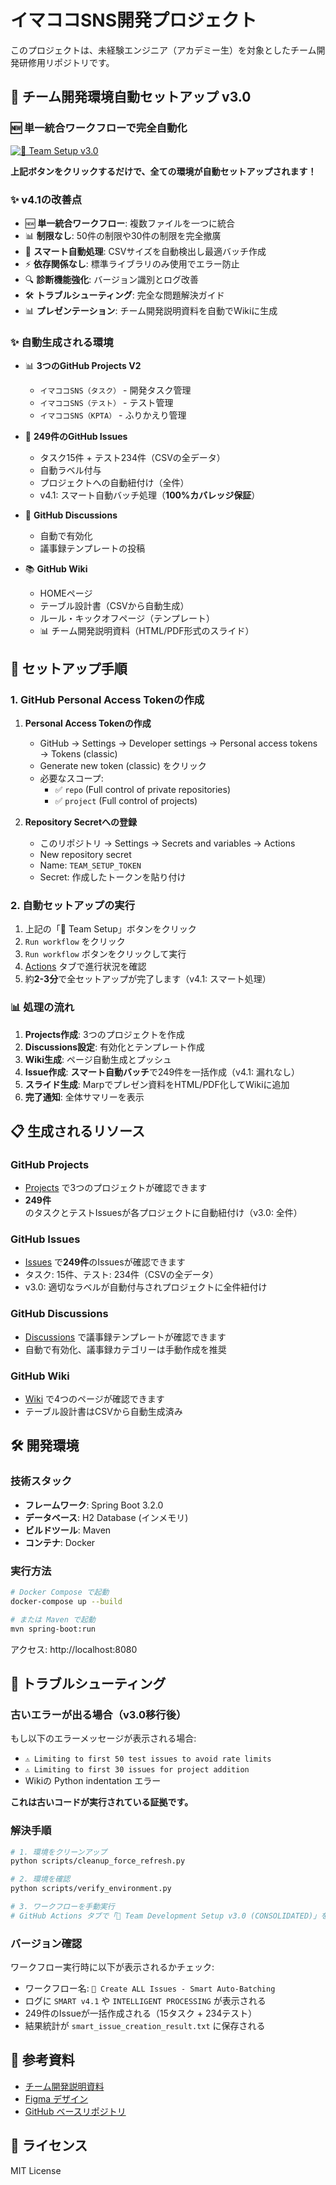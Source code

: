 # イマココSNS開発プロジェクト

このプロジェクトは、未経験エンジニア（アカデミー生）を対象としたチーム開発研修用リポジトリです。

## 🚀 チーム開発環境自動セットアップ v3.0

### 🆕 単一統合ワークフローで完全自動化

[![🚀 Team Setup v3.0](https://img.shields.io/badge/🚀_Team_Setup_v3.0-Click_to_Start-success?style=for-the-badge&logo=github)](../../actions/workflows/team-setup.yml)

**上記ボタンをクリックするだけで、全ての環境が自動セットアップされます！**


### ✨ v4.1の改善点
- 🆕 **単一統合ワークフロー**: 複数ファイルを一つに統合
- 📊 **制限なし**: 50件の制限や30件の制限を完全撤廣
- 🧠 **スマート自動処理**: CSVサイズを自動検出し最適バッチ作成
- ⚡ **依存関係なし**: 標準ライブラリのみ使用でエラー防止
- 🔍 **診断機能強化**: バージョン識別とログ改善
- 🛠️ **トラブルシューティング**: 完全な問題解決ガイド
- 📊 **プレゼンテーション**: チーム開発説明資料を自動でWikiに生成

### ✨ 自動生成される環境

- 📊 **3つのGitHub Projects V2**
  - `イマココSNS（タスク）` - 開発タスク管理
  - `イマココSNS（テスト）` - テスト管理
  - `イマココSNS（KPTA）` - ふりかえり管理
  
- 🎯 **249件のGitHub Issues**
  - タスク15件 + テスト234件（CSVの全データ）
  - 自動ラベル付与
  - プロジェクトへの自動紐付け（全件）
  - v4.1: スマート自動バッチ処理（**100%カバレッジ保証**）
  
- 💬 **GitHub Discussions**
  - 自動で有効化
  - 議事録テンプレートの投稿
  
- 📚 **GitHub Wiki**
  - HOMEページ
  - テーブル設計書（CSVから自動生成）
  - ルール・キックオフページ（テンプレート）
  - 📊 チーム開発説明資料（HTML/PDF形式のスライド）

## 🔑 セットアップ手順

### 1. GitHub Personal Access Tokenの作成

1. **Personal Access Tokenの作成**
   - GitHub → Settings → Developer settings → Personal access tokens → Tokens (classic)
   - Generate new token (classic) をクリック
   - 必要なスコープ:
     - ✅ `repo` (Full control of private repositories)
     - ✅ `project` (Full control of projects)

2. **Repository Secretへの登録**
   - このリポジトリ → Settings → Secrets and variables → Actions
   - New repository secret
   - Name: `TEAM_SETUP_TOKEN`
   - Secret: 作成したトークンを貼り付け

### 2. 自動セットアップの実行

1. 上記の「🚀 Team Setup」ボタンをクリック
2. `Run workflow` をクリック  
3. `Run workflow` ボタンをクリックして実行
4. [Actions](../../actions) タブで進行状況を確認
5. 約**2-3分**で全セットアップが完了します（v4.1: スマート処理）

### 📊 処理の流れ

1. **Projects作成**: 3つのプロジェクトを作成
2. **Discussions設定**: 有効化とテンプレート作成
3. **Wiki生成**: ページ自動生成とプッシュ
4. **Issue作成**: **スマート自動バッチ**で249件を一括作成（v4.1: 漏れなし）
5. **スライド生成**: Marpでプレゼン資料をHTML/PDF化してWikiに追加
6. **完了通知**: 全体サマリーを表示

## 📋 生成されるリソース

### GitHub Projects
- [Projects](../../projects) で3つのプロジェクトが確認できます
- **249件**のタスクとテストIssuesが各プロジェクトに自動紐付け（v3.0: 全件）

### GitHub Issues  
- [Issues](../../issues) で**249件**のIssuesが確認できます
- タスク: 15件、テスト: 234件（CSVの全データ）
- v3.0: 適切なラベルが自動付与されプロジェクトに全件紐付け

### GitHub Discussions
- [Discussions](../../discussions) で議事録テンプレートが確認できます
- 自動で有効化、議事録カテゴリーは手動作成を推奨

### GitHub Wiki
- [Wiki](../../wiki) で4つのページが確認できます
- テーブル設計書はCSVから自動生成済み

## 🛠️ 開発環境

### 技術スタック

- **フレームワーク**: Spring Boot 3.2.0
- **データベース**: H2 Database (インメモリ)
- **ビルドツール**: Maven
- **コンテナ**: Docker

### 実行方法

```bash
# Docker Compose で起動
docker-compose up --build

# または Maven で起動
mvn spring-boot:run
```

アクセス: http://localhost:8080

## 🔧 トラブルシューティング

### 古いエラーが出る場合（v3.0移行後）
もし以下のエラーメッセージが表示される場合:
- `⚠️ Limiting to first 50 test issues to avoid rate limits`
- `⚠️ Limiting to first 30 issues for project addition`
- Wikiの Python indentation エラー

**これは古いコードが実行されている証拠です。**

### 解決手順
```bash
# 1. 環境をクリーンアップ
python scripts/cleanup_force_refresh.py

# 2. 環境を確認
python scripts/verify_environment.py

# 3. ワークフローを手動実行
# GitHub Actions タブで「🚀 Team Development Setup v3.0 (CONSOLIDATED)」を実行
```

### バージョン確認
ワークフロー実行時に以下が表示されるかチェック:
- ワークフロー名: `🧠 Create ALL Issues - Smart Auto-Batching`
- ログに `SMART v4.1` や `INTELLIGENT PROCESSING` が表示される
- 249件のIssueが一括作成される（15タスク + 234テスト）
- 結果統計が `smart_issue_creation_result.txt` に保存される

## 📝 参考資料

- [チーム開発説明資料](https://docs.google.com/presentation/d/1XO9Ru_5e85g63vwidmGGKmOZdUMKjqPG/edit?slide=id.p1#slide=id.p1)
- [Figma デザイン](https://www.figma.com/file/l8Zzw1wPJBitm0bQMNXTdB/イマココSNS)
- [GitHub ベースリポジトリ](https://github.com/prum-jp/imakoko-base)

## 📝 ライセンス

MIT License
